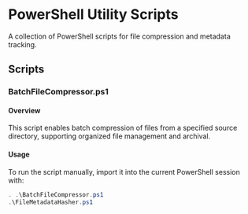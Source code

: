 # PowerShell Utility Scripts

A collection of PowerShell scripts for file compression and metadata tracking. 

## Scripts

### BatchFileCompressor.ps1

#### Overview

This script enables batch compression of files from a specified source directory, supporting organized file management and archival. 

#### Usage 

To run the script manually, import it into the current PowerShell session with:

```powershell
. .\BatchFileCompressor.ps1
.\FileMetadataHasher.ps1
